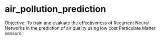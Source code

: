 # air_pollution_prediction
Objective: To train and evaluate the effectiveness of Recurrent Neural Networks in the prediction of air quality using low cost Particulate Matter sensors.
